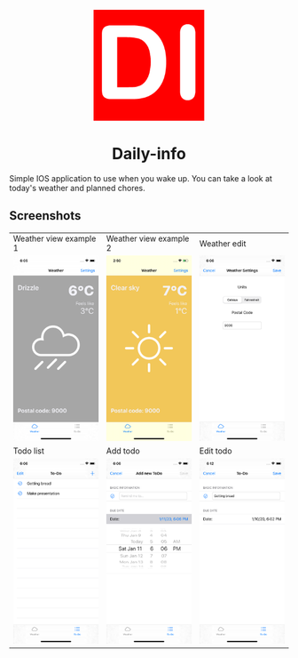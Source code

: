 <p align="center">
  <img src="./Screenshots/dailyinfo.png?raw=true" width="200px"/>
</p>

<h1 align="center">Daily-info</h1>

Simple IOS application to use when you wake up. You can take a look at today's weather and planned chores.

## Screenshots

<table>
  <tr>
  </tr>
  <tr>
    <td>Weather view example 1</td>
    <td>Weather view example 2</td>
    <td>Weather edit</td>
  </tr>
  <tr>
    <td><img src="./Screenshots/weather-home.png?raw=true" width="256px"></td>
    <td><img src="./Screenshots/weather-home2.png?raw=true" width="256px"></td>
    <td><img src="./Screenshots/weather-edit.png?raw=true" width="256px"></td>
  </tr>
  <tr>
    <td>Todo list</td>
    <td>Add todo</td>
    <td>Edit todo</td>
  </tr>
  <tr>
    <td><img src="./Screenshots/todo-list.png?raw=true" width="256px"></td>
    <td><img src="./Screenshots/todo-create.png?raw=true" width="256px"></td>
    <td><img src="./Screenshots/todo-edit.png?raw=true" width="256px"></td>
  </tr>
</table>
